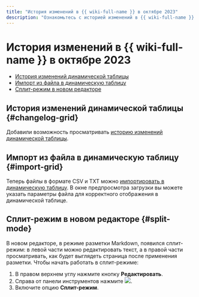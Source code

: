 ```yaml
---
title: "История изменений в {{ wiki-full-name }} в октябре 2023"
description: "Ознакомьтесь с историей изменений в {{ wiki-full-name }} за октябрь 2023."
---
```


# История изменений в {{ wiki-full-name }} в октябре 2023

* [История изменений динамической таблицы](#changelog-grid)
* [Импорт из файла в динамическую таблицу](#import-grid)
* [Сплит-режим в новом редакторе](#split-mode)

## История изменений динамической таблицы {#changelog-grid}

Добавили возможность просматривать [историю изменений динамической таблицы](../history.md#grid).

## Импорт из файла в динамическую таблицу {#import-grid}

Теперь файлы в формате CSV и TXT можно [импортировать в динамическую таблицу](../import-page.md#dynamic-table). В окне предпросмотра загрузки вы можете указать параметры файла для корректного отображения в динамической таблице.

## Сплит-режим в новом редакторе {#split-mode}

В новом редакторе, в режиме разметки Markdown, появился сплит-режим: в левой части можно редактировать текст, а в правой части просматривать, как будет выглядеть страница после применения разметки. Чтобы начать работать в сплит-режиме:

1. В правом верхнем углу нажмите кнопку **Редактировать**.
1. Cправа от панели инструментов нажмите ![](../../_assets/wiki/svg/wysiwyg/show.svg).
1. Включите опцию **Сплит-режим**.


